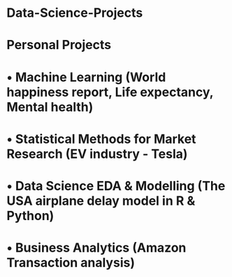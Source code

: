 # Data-Science-Projects

# Personal Projects
# • Machine Learning (World happiness report, Life expectancy, Mental health)
# • Statistical Methods for Market Research (EV industry - Tesla)
# • Data Science EDA &amp; Modelling (The USA airplane delay model in R &amp; Python)
# • Business Analytics (Amazon Transaction analysis)
